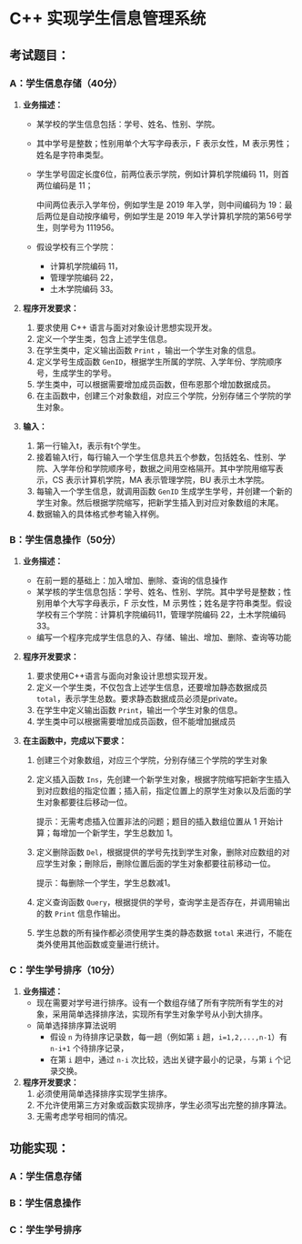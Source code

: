 # C++ 实现学生信息管理系统

## 考试题目：

### A：学生信息存储（40分）

1. **业务描述：**

   - 某学校的学生信息包括：学号、姓名、性别、学院。

   - 其中学号是整数；性别用单个大写字母表示，F 表示女性，M 表示男性；姓名是字符串类型。

   - 学生学号固定长度6位，前两位表示学院，例如计算机学院编码 11，则首两位编码是 11；

     中间两位表示入学年份，例如学生是 2019 年入学，则中间编码为 19：最后两位是自动按序编号，例如学生是 2019 年入学计算机学院的第56号学生，则学号为 111956。

   - 假设学校有三个学院：

     - 计算机学院编码 11， 
     - 管理学院编码 22，
     - 土木学院编码 33。

2. **程序开发要求：**

   1. 要求使用 C++ 语言与面对对象设计思想实现开发。
   2. 定义一个学生类，包含上述学生信息。
   3. 在学生类中，定义输出函数 `Print` ，输出一个学生对象的信息。
   4. 定义学号生成函数 `GenID`，根据学生所属的学院、入学年份、学院顺序号，生成学生的学号。
   5. 学生类中，可以根据需要增加成员函数，但布恩那个增加数据成员。
   6. 在主函数中，创建三个对象数组，对应三个学院，分别存储三个学院的学生对象。

3. **输入：**

   1. 第一行输入t，表示有t个学生。
   2. 接着输入t行，每行输入一个学生信息共五个参数，包括姓名、性别、学院、入学年份和学院顺序号，数据之间用空格隔开。其中学院用缩写表示，CS 表示计算机学院，MA 表示管理学院，BU 表示土木学院。
   3. 每输入一个学生信息，就调用函数 `GenID` 生成学生学号，并创建一个新的学生对象。然后根据学院缩写，把新学生插入到对应对象数组的末尾。
   4. 数据输入的具体格式参考输入样例。

### B：学生信息操作（50分）

1. **业务描述：**

   - 在前一题的基础上：加入增加、删除、查询的信息操作
   - 某学核的学生信息包括：学号、姓名、性别、学院。其中学号是整数；性别用单个大写字母表示，F 示女性，M 示男性；姓名是字符串类型。假设学校有三个学院：计算机字院编码11，管理学院编码 22，土木学院编码 33。
   - 编写一个程序完成学生信息的入、存储、输出、增加、删除、查询等功能

2. **程序开发要求：**

   1. 要求使用C++语言与面向对象设计思想实现开发。
   2. 定义一个学生类，不仅包含上述学生信息，还要增加静态数据成员 `total`，表示学生总数。要求静态数据成员必须是private。
   3. 在学生中定义输出函数 `Print`，输出一个学生对象的信息。
   4. 学生类中可以根据需要增加成员函数，但不能增加据成员

3. **在主函数中，完成以下要求：**

   1. 创建三个对象数组，对应三个学院，分别存储三个学院的学生对象

   2. 定义插入函数 `Ins`，先创建一个新学生对象，根据字院缩写把新字生插入到对应数组的指定位置；插入前，指定位置上的原学生对象以及后面的学生对象都要往后移动一位。

      提示：无需考虑插入位置非法的问题；题目的插入数组位置从 1 开始计算；每增加一个新学生，学生总数加 1。

   3. 定义删除函数 `Del`，根据提供的学号先找到学生对象，删除对应数组的对应学生对象；刪除后，刪除位置后面的学生对象都要往前移动一位。

      提示：每删除一个学生，学生总数减1。

   4. 定义查询函数 `Query`，根据提供的学号，查询学主是否存在，并调用输出的数 `Print` 信息作输出。

   5. 学生总数的所有操作都必须使用学生类的静态数据 `total` 来进行，不能在类外使用其他函数或变量进行统计。

### C：学生学号排序（10分）

1. **业务描述：**
   - 现在需要对学号进行排序。设有一个数组存储了所有字院所有学生的对象，采用简单选择排序法，实现所有学生对象学号从小到大排序。
   - 简单选择排序算法说明
     - 假设 `n` 为待排序记录数，每一趟（例如第 `i` 趟，`i=1,2,...,n-1`）有 `n-i+1` 个待排序记录，
     - 在第 `i` 趟中，通过 `n-i` 次比较，选出关键字最小的记录，与第 `i` 个记录交换。
2. **程序开发要求：**
   1. 必须使用简单选择排序实现学生排序。
   2. 不允许使用第三方对象或函数实现排序，学生必须写出完整的排序算法。
   3. 无需考虑学号相同的情况。

## 功能实现：

### A：学生信息存储

### B：学生信息操作

### C：学生学号排序

